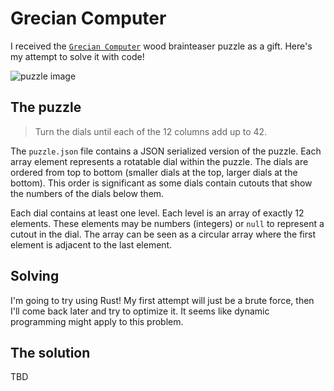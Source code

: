 # Grecian Computer

I received the [`Grecian
Computer`](https://projectgeniusinc.com/grecian-computer/) wood brainteaser
puzzle as a gift. Here's my attempt to solve it with code!

![puzzle image](https://m.media-amazon.com/images/I/91-AcA-07gL.jpg)

## The puzzle

> Turn the dials until each of the 12 columns add up to 42.

The `puzzle.json` file contains a JSON serialized version of the puzzle. Each
array element represents a rotatable dial within the puzzle. The dials are
ordered from top to bottom (smaller dials at the top, larger dials at the
bottom). This order is significant as some dials contain cutouts that show the
numbers of the dials below them.

Each dial contains at least one level. Each level is an array of exactly 12
elements. These elements may be numbers (integers) or `null` to represent a
cutout in the dial. The array can be seen as a circular array where the first
element is adjacent to the last element.

## Solving

I'm going to try using Rust! My first attempt will just be a brute force, then
I'll come back later and try to optimize it. It seems like dynamic programming
might apply to this problem.

## The solution

TBD

